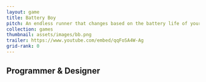 ```yaml
---
layout: game
title: Battery Boy
pitch: An endless runner that changes based on the battery life of your device
collection: games
thumbnail: assets/images/bb.png
trailer: https://www.youtube.com/embed/qqFoSA4W-Ag
grid-rank: 0
---
```


## Programmer & Designer